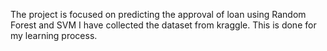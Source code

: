 The project is focused on predicting the approval of loan using Random Forest and SVM
I have collected the dataset from kraggle.
This is done for my learning process.
